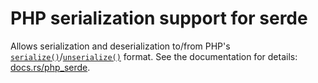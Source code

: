 # PHP serialization support for serde

Allows serialization and deserialization to/from PHP's [`serialize()`](https://www.php.net/manual/en/function.serialize.php)/[`unserialize()`](https://www.php.net/manual/en/function.unserialize.php) format. See the documentation for details: [docs.rs/php_serde](https://docs.rs/php_serde).
